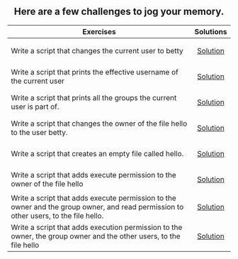 <h2 align="center" >Here are a few challenges to jog your memory.</h2>

| Exercises                                                     | Solutions |
| -------------------                                           |:-------------:|
| Write a script that changes the current user to betty         | <p><a href="../0x01-shell_permissions/0-iam_betty">Solution</a></p>   |
| Write a script that prints the effective username of the current user    | <p><a href="../0x01-shell_permissions/1-who_am_i">Solution</a></p>     |
| Write a script that prints all the groups the current user is part of.     | <p><a href="../0x01-shell_permissions/2-groups">Solution</a></p>    |
|Write a script that changes the owner of the file hello to the user betty.|<p><a href="../0x01-shell_permissions/3-new_owner">Solution</a></p>    |
|Write a script that creates an empty file called hello.| <p><a href="../0x01-shell_permissions/4-empty">Solution</a></p>    |
|Write a script that adds execute permission to the owner of the file hello | <p><a href="../0x01-shell_permissions/5-execute">Solution</a></p>    |
|Write a script that adds execute permission to the owner and the group owner, and read permission to other users, to the file hello.| <p><a href="../0x01-shell_permissions/6-multiple_permissions">Solution</a></p>    |
|Write a script that adds execution permission to the owner, the group owner and the other users, to the file hello | <p><a href="../0x01-shell_permissions/7-everybody">Solution</a></p>    |
